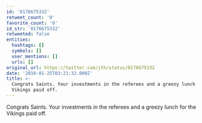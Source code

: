 ```yaml
---
id: '8176675332'
retweet_count: '0'
favorite_count: '0'
id_str: '8176675332'
retweeted: false
entities:
  hashtags: []
  symbols: []
  user_mentions: []
  urls: []
original_url: https://twitter.com/jth/status/8176675332
date: '2010-01-25T03:21:32.000Z'
title: >-
  Congrats Saints. Your investments in the referees and a greezy lunch for the
  Vikings paid off.
---
```


Congrats Saints. Your investments in the referees and a greezy lunch for the Vikings paid off.